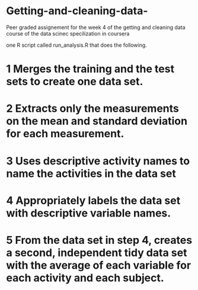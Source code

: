 # Getting-and-cleaning-data-
Peer graded assignement for the week 4 of the getting and cleaning data course of the data scinec specilization in coursera 

one R script called run_analysis.R that does the following. 

# 1 Merges the training and the test sets to create one data set.  
# 2 Extracts only the measurements on the mean and standard deviation for each measurement.   
# 3 Uses descriptive activity names to name the activities in the data set  
# 4 Appropriately labels the data set with descriptive variable names.   
# 5 From the data set in step 4, creates a second, independent tidy data set with the average of each variable for each activity and each subject.  

